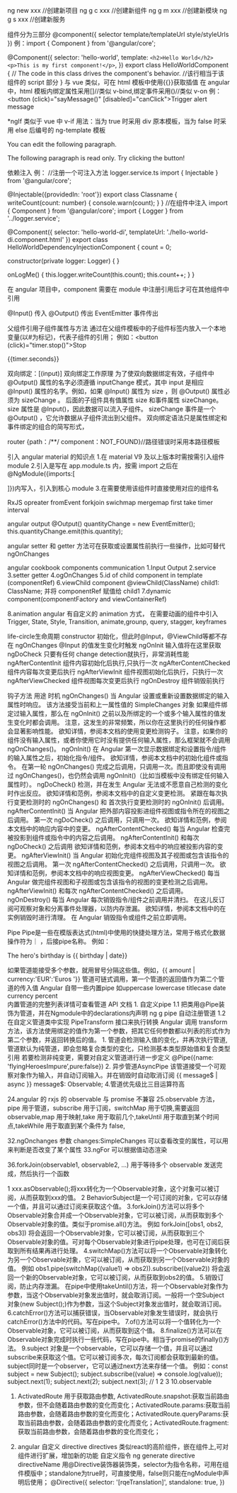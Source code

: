 ng new xxx //创建新项目
ng g c xxx //创建新组件
ng g m xxx //创建新模块
ng g s xxx //创建新服务

组件分为三部分
@component({
selector
template/templateUrl
style/styleUrls
})
例：import { Component } from '@angular/core';

@Component({
selector: 'hello-world',
template: `<h2>Hello World</h2> <p>This is my first component!</p>`,
})
export class HelloWorldComponent {
// The code in this class drives the component's behavior.
//该行相当于该组件的 script 部分
}
与 vue 类似，可在 html 模板中使用{{}}获取插值
在 angular 中，html 模板内绑定属性采用[]//类似 v-bind,绑定事件采用()//类似 v-on
例：<button (click)="sayMessage()" [disabled]="canClick">Trigger alert message</button>

\*ngIf 类似于 vue 中 v-if
用法：当为 true 时采用 div 原本模板，当为 false 时采用 else 后编号的 ng-template 模板

<div *ngIf="canEdit; else noEdit">
    <p>You can edit the following paragraph.</p>
</div>
<ng-template #noEdit>
    <p>The following paragraph is read only. Try clicking the button!</p>
</ng-template>

依赖注入
例：
//注册一个可注入方法 logger.service.ts
import { Injectable } from '@angular/core';

@Injectable({providedIn: 'root'})
export class Classname {
writeCount(count: number) {
console.warn(count);
}
}
//在组件中注入
import { Component } from '@angular/core';
import { Logger } from '../logger.service';

@Component({
selector: 'hello-world-di',
templateUrl: './hello-world-di.component.html'
})
export class HelloWorldDependencyInjectionComponent {
count = 0;

constructor(private logger: Logger) {
}

onLogMe() {
this.logger.writeCount(this.count);
this.count++;
}
}

在 angular 项目中，component 需要在 module 中注册引用后才可在其他组件中引用


@Input() 传入
@Output() 传出
EventEmitter 事件传出

父组件引用子组件属性与方法
通过在父组件模板中的子组件标签内放入一个本地变量(以#为标记)，代表子组件的引用；
例如：<button (click)="timer.stop()">Stop</button>

  <div class="seconds">{{timer.seconds}}</div>
  <app-countdown-timer #timer></app-countdown-timer>

双向绑定：[(input)]
双向绑定工作原理
为了使双向数据绑定有效，子组件中@Output() 属性的名字必须遵循 inputChange 模式，其中 input 是相应 @Input() 属性的名字。例如，如果 @Input() 属性为 size ，则 @Output() 属性必须为 sizeChange 。
后面的子组件具有值属性 size 和事件属性 sizeChange。 size 属性是 @Input()，因此数据可以流入子组件。 sizeChange 事件是一个 @Output() ，它允许数据从子组件流出到父组件。
双向绑定语法只是属性绑定和事件绑定的组合的简写形式，

router
{path：/\*\*/ component：NOT_FOUND}//路径错误时采用本路径模板

引入 angular material 的知识点 1.在 material V9 及以上版本时需按需引入组件 module 2.引入是写在 app.module.ts 内，按需 import 之后在
@NgModule({imports:[

]})内写入，引入到核心 module 3.在需要使用该组件时直接使用对应的组件名

RxJS
opreater
fromEvent
forkjoin
swichmap
mergemap
first
take
timer
interval



angular output
@Output() quantityChange = new EventEmitter<number>();
this.quantityChange.emit(this.quantity);

angular setter 和 getter 方法可在获取或设置属性前执行一些操作，比如可替代 ngOnChanges

angular cookbook
components communication
1.Input Output
2.service
3.setter getter
4.ogOnChanges
5.id of child component in template (componentRef)
6.viewChild component
@viewChild(ClassName) child1: ClassName;
并将 componentRef 赋值给 child1
7.dynamic component(componentFactory and viewContainerRef)

8.animation
angular 有自定义的 animation 方式，
在需要动画的组件中引入 Trigger, State, Style, Transition, animate,grounp, query, stagger, keyframes

life-circle生命周期
constructor 初始化，但此时@Input，@ViewChild等都不存在
ngOnChanges @Input 的值发生变化时触发
ngOnInit 输入值将在这里获取
ngDoCheck 只要有任何 change detection就执行，非常消耗性能
ngAfterContentInit 组件内容初始化后执行,只执行一次
ngAfterContentChecked 组件内容每次变更后执行
ngAfterViewInit 组件视图初始化后执行，只执行一次
ngAfterViewChecked 组件视图每次变更后执行
ngOnDestroy 组件销毁前执行

钩子方法	用途	时机
ngOnChanges()	当 Angular 设置或重新设置数据绑定的输入属性时响应。 该方法接受当前和上一属性值的 SimpleChanges 对象	如果组件绑定过输入属性，那么在 ngOnInit() 之前以及所绑定的一个或多个输入属性的值发生变化时都会调用。
	注意，这发生的非常频繁，所以你在这里执行的任何操作都会显著影响性能。 欲知详情，参阅本文档的使用变更检测钩子。	注意，如果你的组件没有输入属性，或者你使用它时没有提供任何输入属性，那么框架就不会调用 ngOnChanges()。
ngOnInit()	在 Angular 第一次显示数据绑定和设置指令/组件的输入属性之后，初始化指令/组件。 欲知详情，参阅本文档中的初始化组件或指令。	在第一轮 ngOnChanges() 完成之后调用，只调用一次。而且即使没有调用过 ngOnChanges()，也仍然会调用 ngOnInit()（比如当模板中没有绑定任何输入属性时）。
ngDoCheck()	检测，并在发生 Angular 无法或不愿意自己检测的变化时作出反应。 欲知详情和范例，参阅本文档中的自定义变更检测。	紧跟在每次执行变更检测时的 ngOnChanges() 和 首次执行变更检测时的 ngOnInit() 后调用。
ngAfterContentInit()	当 Angular 把外部内容投影进组件视图或指令所在的视图之后调用。	第一次 ngDoCheck() 之后调用，只调用一次。
	欲知详情和范例，参阅本文档中的响应内容中的变更。
ngAfterContentChecked()	每当 Angular 检查完被投影到组件或指令中的内容之后调用。	ngAfterContentInit() 和每次 ngDoCheck() 之后调用
	欲知详情和范例，参阅本文档中的响应被投影内容的变更。
ngAfterViewInit()	当 Angular 初始化完组件视图及其子视图或包含该指令的视图之后调用。	第一次 ngAfterContentChecked() 之后调用，只调用一次。
	欲知详情和范例，参阅本文档中的响应视图变更。
ngAfterViewChecked()	每当 Angular 做完组件视图和子视图或包含该指令的视图的变更检测之后调用。	ngAfterViewInit() 和每次 ngAfterContentChecked() 之后调用。
ngOnDestroy()	每当 Angular 每次销毁指令/组件之前调用并清扫。 在这儿反订阅可观察对象和分离事件处理器，以防内存泄漏。 欲知详情，参阅本文档中的在实例销毁时进行清理。	在 Angular 销毁指令或组件之前立即调用。


Pipe
Pipe是一些在模版表达式(html)中使用的快捷处理方法，常用于格式化数据
操作符为｜ ，后接pipe名称。
例如：<p>The hero's birthday is {{ birthday | date}}</p>
如果管道能接受多个参数，就用冒号分隔这些值。例如，{{ amount | currency:'EUR':'Euros '}}
管道可链式调用，第一个管道的返回值作为第二个管道的传入值
Angular 自带一些内置pipe 如uppercase lowercase  titlecase date currency percent  
内置管道的完整列表详情可查看管道 API 文档 
	1. 自定义pipe
1.1 把类用@Pipe装饰为管道，并在Ngmodule中的declarations内声明
ng g pipe 自动注册管道
1.2 在自定义管道类中实现 PipeTransform 接口来执行转换
Angular 调用 transform 方法，该方法使用绑定的值作为第一个参数，把其它任何参数都以列表的形式作为第二个参数，并返回转换后的值。
	1. 管道会检测输入值的变化，并再次执行管道,管道默认为纯管道，即会忽略复合类型的变化，只检测基本类型原始值和复合类型引用
若要检测非纯变更，需要对自定义管道进行进一步定义
@Pipe({name: 'flyingHeroesImpure’,pure:false})
	2. 异步管道AsyncPipe 
该管道接受一个可观察对象作为输入，并自动订阅输入。并在销毁时自动取消订阅
{{ message$ | async }}
message$: Observable<string>;
4.管道优先级比三目运算符高



24.angular 的 rxjs 的 observable 与 promise 不兼容
25.observable 方法，pipe 用于管道，subscribe 用于订阅，switchMap 用于切换,需要返回 observable,map 用于映射,take 用于取前几个,takeUntil 用于取直到某个时间点,takeWhile 用于取直到某个条件为 false, 

32.ngOnchanges 参数 changes:SimpleChanges 可以查看改变的属性，可以用来判断是否改变了某个属性
33.ngFor 可以根据值动态渲染

36.forkJoin(observable1, observable2, ...) 用于等待多个 observable 发送完成，然后执行一个函数
 
1 xxx.asObservable();将xxx转化为一个Observable对象，这个对象可以被订阅，从而获取到xxx的值。
2 BehaviorSubject是一个可订阅的对象，它可以存储一个值，并且可以通过订阅来获取这个值。
3.forkJoin()方法可以将多个Observable对象合并成一个Observable对象，它可以被订阅，从而获取到多个Observable对象的值。类似于promise.all()方法。
例如 forkJoin([obs1, obs2, obs3]) 将会返回一个Observable对象，它可以被订阅，从而获取到三个Observable对象的值。可对每个Observable对象进行pipe处理，也可在订阅后获取到所有结果再进行处理。
4.switchMap()方法可以将一个Observable对象转化为另一个Observable对象，它可以被订阅，从而获取到另一个Observable对象的值。
例如 obs1.pipe(switchMap((value1) => obs2)).subscribe((value2)) 将会返回一个新的Observable对象，它可以被订阅，从而获取到obs2的值。
5.销毁订阅，防止内存泄漏。 在pipe中使用takeUntil()方法，将一个Observable对象作为参数，当这个Observable对象发出值时，就会取消订阅。一般将一个空Subject对象(new Subject<void>();)作为参数，当这个Subject对象发出值时，就会取消订阅。
6.catchError()方法可以捕获错误，当Observable对象发生错误时，就会执行catchError()方法中的代码。写在pipe中。
7.of()方法可以将一个值转化为一个Observable对象，它可以被订阅，从而获取到这个值。
8.finalize()方法可以在Observable对象完成时执行一些代码，写在pipe中。相当于promise的finally()方法。
9.subject 对象是一个observable，它可以存储一个值，并且可以通过subscribe来获取这个值。它可以被订阅多次，每次订阅都会获取到最新的值。subject同时是一个observer，它可以通过next方法来存储一个值。
例如：const subject = new Subject(); subject.subscribe((value) => console.log(value)); subject.next(1); subject.next(2); subject.next(3); // 1 2 3
10.observable
1.  ActivatedRoute 用于获取路由参数, ActivatedRoute.snapshot:获取当前路由参数，但不会随着路由参数的变化而变化；ActivatedRoute.params:获取当前路由参数，会随着路由参数的变化而变化；ActivatedRoute.queryParams:获取当前路由参数，会随着路由参数的变化而变化；ActivatedRoute.fragment:获取当前路由参数，会随着路由参数的变化而变化；

2. angular 自定义 directive 
directives
类似react的高阶组件，嵌在组件上,可对组件进行扩展，增加新的功能
   自定义指令
			ng generate directive directiveName
	 用@Directive装饰器装饰类，selector为指令名称，可用在组件模版中；standalone为true时，可直接使用，false则只能在ngModule中声明后使用；
	 @Directive({
  selector: '[rqeTranslation]',
  standalone: true,
})


